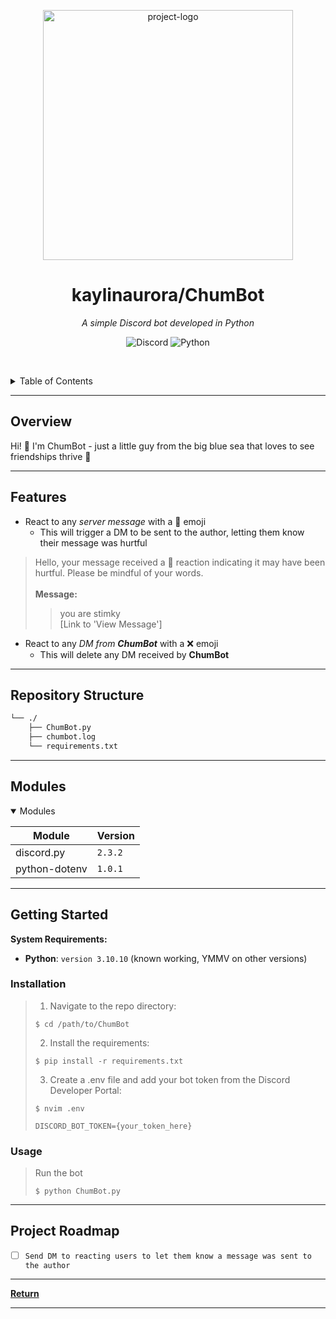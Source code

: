 <p align="center">
  <img src="https://i.ibb.co/j3WsQqd/chumbot-with-text-transparent.png" width="400" alt="project-logo">
</p>
<p align="center">
    <h1 align="center">kaylinaurora/ChumBot</h1>
</p>
<p align="center">
	<!-- local repository, no metadata badges. -->
<p>
<p align="center">
		<em>A simple Discord bot developed in Python</em>
</p>
<p align="center">
	<img src="https://img.shields.io/badge/Discord-5865F2.svg?style=default&logo=Discord&logoColor=white" alt="Discord">
	<img src="https://img.shields.io/badge/Python-3776AB.svg?style=default&logo=Python&logoColor=white" alt="Python">
</p>

<br><!-- TABLE OF CONTENTS -->
<details>
  <summary>Table of Contents</summary><br>

- [ Overview](#-overview)
- [ Features](#-features)
- [ Repository Structure](#-repository-structure)
- [ Modules](#-modules)
- [ Getting Started](#-getting-started)
  - [ Installation](#-installation)
  - [ Usage](#-usage)
- [ Project Roadmap](#-project-roadmap)
</details>
<hr>

##  Overview

Hi! 👋 I'm ChumBot - just a little guy from the big blue sea that loves to see friendships thrive 🩵

---

##  Features

- React to any *server message* with a 🤕 emoji
  - This will trigger a DM to be sent to the author, letting them know their message was hurtful
> Hello, your message received a 🤕 reaction indicating it may have been hurtful. Please be mindful of your words. <br><br>
> **Message:**
>> you are stimky <br>
>> [Link to 'View Message']
- React to any *DM from **ChumBot*** with a ❌ emoji
  - This will delete any DM received by **ChumBot**

---

##  Repository Structure

```sh
└── ./
    ├── ChumBot.py
    ├── chumbot.log
    └── requirements.txt
```

---

##  Modules

<details open><summary>Modules</summary>

| Module | Version |
| --- | --- |
| discord.py | <code>2.3.2</code> |
| python-dotenv | <code>1.0.1</code> |

</details>

---

##  Getting Started

**System Requirements:**

* **Python**: `version 3.10.10` (known working, YMMV on other versions)

###  Installation


> 1. Navigate to the repo directory:
>
> ```console
> $ cd /path/to/ChumBot
> ```
>
> 2. Install the requirements:
> ```console
> $ pip install -r requirements.txt
> ```
>
> 3. Create a .env file and add your bot token from the Discord Developer Portal:
> ```console
> $ nvim .env
> ```
> ```console
> DISCORD_BOT_TOKEN={your_token_here}

###  Usage

> Run the bot
> ```console
> $ python ChumBot.py
> ```


---

##  Project Roadmap

- [ ] `Send DM to reacting users to let them know a message was sent to the author`

---

[**Return**](#-overview)

---
